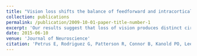 ```yaml
---
title: "Vision loss shifts the balance of feedforward and intracortical circuits in opposite directions in mouse primary auditory and visual cortices"
collection: publications
permalink: /publication/2009-10-01-paper-title-number-1
excerpt: 'Our results suggest that loss of vision produces distinct circuit changes in the spared and deprived sensory cortices to shift between feedforward and intracortical processing to allow adaptation.'
date: 2015-06-10
venue: 'Journal of Neuroscience'
citation: 'Petrus E, Rodriguez G, Patterson R, Connor B, Kanold PO, Lee HK. (2015). &quot;Vision loss shifts the balance of feedforward and intracortical circuits in opposite directions in mouse primary auditory and visual cortices.&quot; <i>J Neurosci</i>. 35(23).'
---
```

